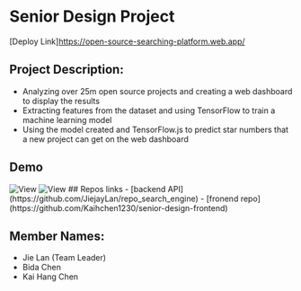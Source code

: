 # Senior Design Project
[Deploy Link]https://open-source-searching-platform.web.app/
## Project Description:
- Analyzing over 25m open source projects and creating a web dashboard to display the results
- Extracting features from the dataset and using TensorFlow to train a machine learning model
- Using the model created and TensorFlow.js to predict star numbers that a new project can get on the web dashboard

## Demo
<img src='./demo/view.gif' alt='View' />
<img src='./gif_demo/view.gif' alt='View' />
## Repos links
- [backend API](https://github.com/JiejayLan/repo_search_engine)
- [fronend repo](https://github.com/Kaihchen1230/senior-design-frontend)


## Member Names:
- Jie Lan (Team Leader)
- Bida Chen
- Kai Hang Chen
